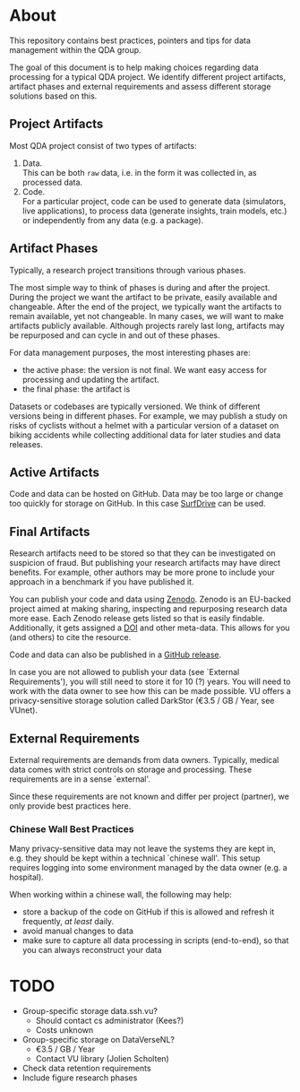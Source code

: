 # About
This repository contains best practices, pointers and tips for data management within the QDA
group.

The goal of this document is to help making choices regarding data processing for a typical QDA project.
We identify different project artifacts, artifact phases and external requirements and assess
different storage solutions based on this.

## Project Artifacts
Most QDA project consist of two types of artifacts:
 1. Data.  
    This can be both `raw` data, i.e. in the form it was collected in, as processed data.
 2. Code.  
    For a particular project, code can be used to generate data (simulators, live applications),
    to process data (generate insights, train models, etc.) or independently from any data (e.g. a
    package).

## Artifact Phases
Typically, a research project transitions through various phases.


The most simple way to think of phases is during and after the project. During the project we want
the artifact to be private, easily available and changeable. After the end of the project, we
typically want the artifacts to remain available, yet not changeable. In many cases, we will want
to make artifacts publicly available. Although projects rarely last long, artifacts may be
repurposed and can cycle in and out of these phases.

For data management purposes, the most interesting phases are:
 * the active phase: the version is not final. We want easy access for processing and updating the
   artifact. 
 * the final phase: the artifact is 

Datasets or codebases are typically versioned. We think of different versions being in different
phases. For example, we may publish a study on risks of cyclists without a helmet with a
particular version of a dataset on biking accidents while collecting additional data for later
studies and data releases.


## Active Artifacts
Code and data can be hosted on GitHub. Data may be too large or change too quickly for storage on
GitHub. In this case
[SurfDrive](https://www.surf.nl/en/surfdrive-store-and-share-your-files-securely-in-the-cloud) can
be used.

## Final Artifacts
Research artifacts need to be stored so that they can be investigated on suspicion of fraud. But
publishing your research artifacts may have direct benefits. For example, other authors may be more
prone to include your approach in a benchmark if you have published it.

You can publish your code and data using [Zenodo](https://zenodo.org/). Zenodo is an EU-backed
project aimed at making sharing, inspecting and repurposing research data more ease. Each Zenodo
release gets listed so that is easily findable. Additionally, it gets assigned a
[DOI](http://www.doi.org/) and other meta-data. This allows for you (and others) to cite the resource.
 
Code and data can also be published in a [GitHub
release](https://github.blog/2013-07-02-release-your-software/).

In case you are not allowed to publish your data (see `External Requirements'), you will still
need to store it for 10 (?) years. You will need to work with the data owner to see how this can
be made possible. VU offers a privacy-sensitive storage solution called DarkStor (€3.5 / GB /
Year, see VUnet).

## External Requirements
External requirements are demands from data owners. Typically, medical data comes with strict
controls on storage and processing. These requirements are in a sense `external'.

Since these requirements are not known and differ per project (partner), we only provide best
practices here.

### Chinese Wall Best Practices
Many privacy-sensitive data may not leave the systems they are kept in, e.g. they should be kept
within a technical `chinese wall'. This setup requires logging into some environment managed by
the data owner (e.g. a hospital).

When working within a chinese wall, the following may help:
* store a backup of the code on GitHub if this is allowed and refresh it frequently, *at least*
  daily.
* avoid manual changes to data
* make sure to capture all data processing in scripts (end-to-end), so that  
  you can always reconstruct your data


# TODO
* Group-specific storage data.ssh.vu?
  * Should contact cs administrator (Kees?)
  * Costs unknown
* Group-specific storage on DataVerseNL?
  * €3.5 / GB / Year
  * Contact VU library (Jolien Scholten)
* Check data retention requirements
* Include figure research phases

